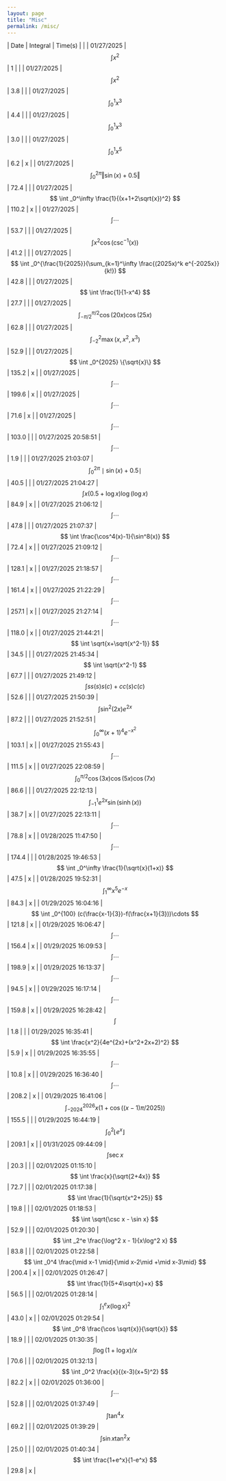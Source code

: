 ```yaml
---
layout: page
title: "Misc"
permalink: /misc/
---
```



| Date | Integral | Time(s) | |
| 01/27/2025 | $$ \int x^2 $$ | 1 | |
| 01/27/2025 | $$ \int x^2 $$ | 3.8 | |
| 01/27/2025 | $$ \int _0^1 x^3 $$ | 4.4 |  |
| 01/27/2025 | $$ \int _0^1 x^3 $$ | 3.0 |  |
| 01/27/2025 | $$ \int _0^1 x^5 $$ | 6.2 | x |
| 01/27/2025 | $$ \int _0^{2\pi} \Vert\sin(x)+0.5\Vert $$ | 72.4 |  |
| 01/27/2025 | $$ \int _0^\infty \frac{1}{(x+1+2\sqrt{x})^2} $$ | 110.2 | x |
| 01/27/2025 | $$ \int \cdots $$ | 53.7 |  |
| 01/27/2025 | $$ \int x^2 \cos(\csc^{-1}(x)) $$ | 41.2 |  |
| 01/27/2025 | $$ \int _0^{\frac{1}{2025}}(\sum_{k=1}^\infty \frac{(2025x)^k e^{-2025x}}{k!}) $$ | 42.8 |  |
| 01/27/2025 | $$ \int \frac{1}{1-x^4} $$ | 27.7 |  |
| 01/27/2025 | $$ \int _{-\pi/2}^{\pi/2}\cos(20x)\cos(25x) $$ | 62.8 |  |
| 01/27/2025 | $$ \int _{-2}^2 \max(x,x^2,x^3) $$ | 52.9 |  |
| 01/27/2025 | $$ \int _0^{2025} \{\sqrt{x}\} $$ | 135.2 | x |
| 01/27/2025 | $$ \int \cdots $$ | 199.6 | x |
| 01/27/2025 | $$ \int \cdots $$ | 71.6 | x |
| 01/27/2025 | $$ \int \cdots $$ | 103.0 |  |
| 01/27/2025 20:58:51 | $$ \int \cdots $$ | 1.9 |  |
| 01/27/2025 21:03:07 | $$ \int _0^{2\pi} \mid \sin(x) + 0.5 \mid $$ | 40.5 |  |
| 01/27/2025 21:04:27 | $$ \int x (0.5 + \log x)\log(\log x) $$ | 84.9 | x |
| 01/27/2025 21:06:12 | $$ \int \cdots $$ | 47.8 |  |
| 01/27/2025 21:07:37 | $$ \int \frac{\cos^4(x)-1}{\sin^8(x)} $$ | 72.4 | x |
| 01/27/2025 21:09:12 | $$ \int \cdots $$ | 128.1 | x |
| 01/27/2025 21:18:57 | $$ \int \cdots $$ | 161.4 | x |
| 01/27/2025 21:22:29 | $$ \int \cdots $$ | 257.1 | x |
| 01/27/2025 21:27:14 | $$ \int \cdots $$ | 118.0 | x |
| 01/27/2025 21:44:21 | $$ \int \sqrt{x+\sqrt{x^2-1}} $$ | 34.5 |  |
| 01/27/2025 21:45:34 | $$ \int \sqrt{x^2-1} $$ | 67.7 |  |
| 01/27/2025 21:49:12 | $$ \int ss(s)s(c)+cc(s)c(c) $$ | 52.6 |  |
| 01/27/2025 21:50:39 | $$ \int \sin^2(2x)e^{2x} $$ | 87.2 |  |
| 01/27/2025 21:52:51 | $$ \int _0^\infty (x+1)^4 e^{-x^2} $$ | 103.1 | x |
| 01/27/2025 21:55:43 | $$ \int \cdots $$ | 111.5 | x |
| 01/27/2025 22:08:59 | $$ \int _0^{\pi/2} \cos(3x)\cos(5x) \cos(7x) $$ | 86.6 |  |
| 01/27/2025 22:12:13 | $$ \int _{-1}^1 e^{2x} \sin (\sinh(x)) $$ | 38.7 | x |
| 01/27/2025 22:13:11 | $$ \int \cdots $$ | 78.8 | x |
| 01/28/2025 11:47:50 | $$ \int \cdots $$ | 174.4 |  |
| 01/28/2025 19:46:53 | $$ \int _0^\infty \frac{1}{\sqrt{x}(1+x)} $$ | 47.5 | x |
| 01/28/2025 19:52:31 | $$ \int _1^\infty x^5e^{-x} $$ | 84.3 | x |
| 01/29/2025 16:04:16 | $$ \int _0^{100} (c(\frac{x-1}{3})-f(\frac{x+1}{3}))\cdots $$ | 121.8 | x |
| 01/29/2025 16:06:47 | $$ \int \cdots $$ | 156.4 | x |
| 01/29/2025 16:09:53 | $$ \int \cdots $$ | 198.9 | x |
| 01/29/2025 16:13:37 | $$ \int \cdots $$ | 94.5 | x |
| 01/29/2025 16:17:14 | $$ \int \cdots $$ | 159.8 | x |
| 01/29/2025 16:28:42 | $$ \int  $$ | 1.8 |  |
| 01/29/2025 16:35:41 | $$ \int \frac{x^2}{4e^{2x}+(x^2+2x+2)^2} $$ | 5.9 | x |
| 01/29/2025 16:35:55 | $$ \int \cdots $$ | 10.8 | x |
| 01/29/2025 16:36:40 | $$ \int \cdots $$ | 208.2 | x |
| 01/29/2025 16:41:06 | $$ \int _{-2024}^{2026} x(1+\cos((x-1)\pi/2025)) $$ | 155.5 |  |
| 01/29/2025 16:44:19 | $$ \int _0^2 \lfloor e^x \rfloor $$ | 209.1 | x |
| 01/31/2025 09:44:09 | $$ \int \sec x $$ | 20.3 |  |
| 02/01/2025 01:15:10 | $$ \int \frac{x}{\sqrt{2+4x}} $$ | 72.7 |  |
| 02/01/2025 01:17:38 | $$ \int \frac{1}{\sqrt{x^2+25}} $$ | 19.8 |  |
| 02/01/2025 01:18:53 | $$ \int \sqrt{\csc x - \sin x} $$ | 52.9 |  |
| 02/01/2025 01:20:30 | $$ \int _2^e \frac{\log^2 x - 1}{x\log^2 x} $$ | 83.8 |  |
| 02/01/2025 01:22:58 | $$ \int _0^4 \frac{\mid x-1 \mid}{\mid x-2\mid +\mid x-3\mid} $$ | 200.4 | x |
| 02/01/2025 01:26:47 | $$ \int \frac{1}{5+4\sqrt{x}+x} $$ | 56.5 |  |
| 02/01/2025 01:28:14 | $$ \int _1^e x(\log x)^2 $$ | 43.0 | x |
| 02/01/2025 01:29:54 | $$ \int _0^8 \frac{\cos \sqrt{x}}{\sqrt{x}} $$ | 18.9 |  |
| 02/01/2025 01:30:35 | $$ \int \log(1+\log x)/x $$ | 70.6 |  |
| 02/01/2025 01:32:13 | $$ \int _0^2 \frac{x}{(x-3)(x+5)^2} $$ | 82.2 | x |
| 02/01/2025 01:36:00 | $$ \int \cdots $$ | 52.8 |  |
| 02/01/2025 01:37:49 | $$ \int \tan^4 x $$ | 69.2 |  |
| 02/01/2025 01:39:29 | $$ \int \sin x \tan^2 x $$ | 25.0 |  |
| 02/01/2025 01:40:34 | $$ \int \frac{1+e^x}{1-e^x} $$ | 29.8 | x |